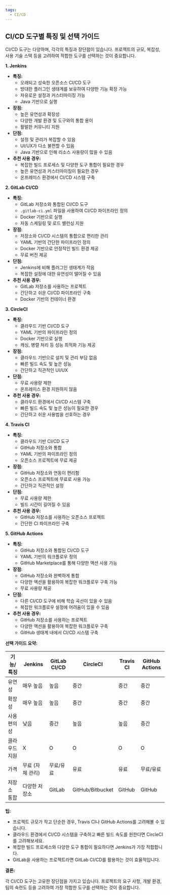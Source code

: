 ```yaml
---
tags:
  - CI/CD
---
```


## CI/CD 도구별 특징 및 선택 가이드

CI/CD 도구는 다양하며, 각각의 특징과 장단점이 있습니다. 프로젝트의 규모, 복잡성, 사용 기술 스택 등을 고려하여 적합한 도구를 선택하는 것이 중요합니다.

**1. Jenkins**

*   **특징:**
    *   오래되고 성숙한 오픈소스 CI/CD 도구
    *   방대한 플러그인 생태계를 보유하여 다양한 기능 확장 가능
    *   자유로운 설정과 커스터마이징 가능
    *   Java 기반으로 실행
*   **장점:**
    *   높은 유연성과 확장성
    *   다양한 개발 환경 및 도구와의 통합 용이
    *   활발한 커뮤니티 지원
*   **단점:**
    *   설정 및 관리가 복잡할 수 있음
    *   UI/UX가 다소 불편할 수 있음
    *   Java 기반으로 인해 리소스 사용량이 많을 수 있음
*   **추천 사용 경우:**
    *   복잡한 빌드 프로세스 및 다양한 도구 통합이 필요한 경우
    *   높은 유연성과 커스터마이징이 필요한 경우
    *   온프레미스 환경에서 CI/CD 시스템 구축

**2. GitLab CI/CD**

*   **특징:**
    *   GitLab 저장소와 통합된 CI/CD 도구
    *   `.gitlab-ci.yml` 파일을 사용하여 CI/CD 파이프라인 정의
    *   Docker 기반으로 실행
    *   자동 스케일링 및 로드 밸런싱 지원
*   **장점:**
    *   저장소와 CI/CD 시스템의 통합으로 편리한 관리
    *   YAML 기반의 간단한 파이프라인 정의
    *   Docker 기반으로 안정적인 빌드 환경 제공
    *   무료 버전 제공
*   **단점:**
    *   Jenkins에 비해 플러그인 생태계가 작음
    *   복잡한 설정에 대한 유연성이 떨어질 수 있음
*   **추천 사용 경우:**
    *   GitLab 저장소를 사용하는 프로젝트
    *   간단하고 쉬운 CI/CD 파이프라인 구축
    *   Docker 기반의 컨테이너 환경

**3. CircleCI**

*   **특징:**
    *   클라우드 기반 CI/CD 도구
    *   YAML 기반의 파이프라인 정의
    *   Docker 기반으로 실행
    *   캐싱, 병렬 처리 등 성능 최적화 기능 제공
*   **장점:**
    *   클라우드 기반으로 설치 및 관리 부담 없음
    *   빠른 빌드 속도 및 높은 성능
    *   간단하고 직관적인 UI/UX
*   **단점:**
    *   무료 사용량 제한
    *   온프레미스 환경 지원하지 않음
*   **추천 사용 경우:**
    *   클라우드 환경에서 CI/CD 시스템 구축
    *   빠른 빌드 속도 및 높은 성능이 필요한 경우
    *   간단하고 쉬운 사용법을 선호하는 경우

**4. Travis CI**

*   **특징:**
    *   클라우드 기반 CI/CD 도구
    *   GitHub 저장소와 통합
    *   YAML 기반의 파이프라인 정의
    *   오픈소스 프로젝트에 무료 제공
*   **장점:**
    *   GitHub 저장소와 연동이 편리함
    *   오픈소스 프로젝트에 무료로 사용 가능
    *   간단하고 직관적인 설정
*   **단점:**
    *   무료 사용량 제한
    *   빌드 시간이 길어질 수 있음
*   **추천 사용 경우:**
    *   GitHub 저장소를 사용하는 오픈소스 프로젝트
    *   간단한 CI 파이프라인 구축

**5. GitHub Actions**

*   **특징:**
    *   GitHub 저장소와 통합된 CI/CD 도구
    *   YAML 기반의 워크플로우 정의
    *   GitHub Marketplace를 통해 다양한 액션 사용 가능
*   **장점:**
    *   GitHub 저장소와 완벽하게 통합
    *   다양한 액션을 활용하여 복잡한 워크플로우 구축 가능
    *   무료 사용량 제공
*   **단점:**
    *   다른 CI/CD 도구에 비해 학습 곡선이 있을 수 있음
    *   복잡한 워크플로우 설정에 어려움이 있을 수 있음
*   **추천 사용 경우:**
    *   GitHub 저장소를 사용하는 프로젝트
    *   다양한 액션을 활용하여 복잡한 워크플로우 구축
    *   GitHub 생태계 내에서 CI/CD 시스템 구축

**선택 가이드 요약:**

| 기능/특징          | Jenkins       | GitLab CI/CD | CircleCI     | Travis CI    | GitHub Actions |
|----------------------|----------------|--------------|--------------|--------------|----------------|
| 유연성              | 매우 높음      | 높음         | 중간         | 중간         | 중간           |
| 확장성              | 매우 높음      | 높음         | 중간         | 중간         | 중간           |
| 사용 편의성         | 낮음           | 중간         | 높음         | 높음         | 중간           |
| 클라우드 지원       | X              | O            | O            | O            | O              |
| 가격               | 무료 (자체 관리) | 무료/유료   | 유료         | 유료         | 무료/유료      |
| 저장소 통합        | 다양한 저장소   | GitLab       | GitHub/Bitbucket | GitHub       | GitHub         |

**팁:**

*   프로젝트 규모가 작고 단순한 경우, Travis CI나 GitHub Actions를 고려해볼 수 있습니다.
*   클라우드 환경에서 CI/CD 시스템을 구축하고 빠른 빌드 속도를 원한다면 CircleCI를 고려해보세요.
*   복잡한 빌드 프로세스와 다양한 도구 통합이 필요하다면 Jenkins가 가장 적합합니다.
*   GitLab을 사용하는 프로젝트라면 GitLab CI/CD를 활용하는 것이 효율적입니다.

**결론:**

각 CI/CD 도구는 고유한 장단점을 가지고 있습니다. 프로젝트의 요구 사항, 개발 환경, 팀의 숙련도 등을 고려하여 가장 적합한 도구를 선택하는 것이 중요합니다.